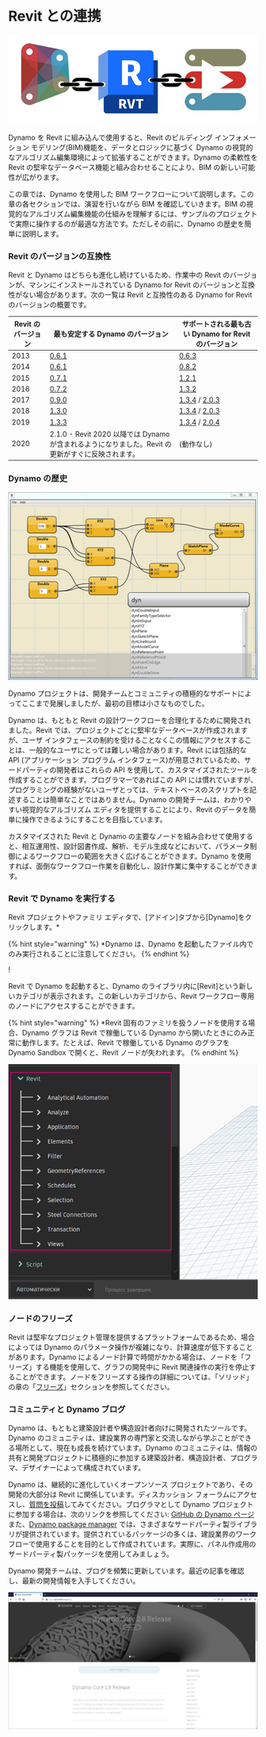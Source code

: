 # Revit との連携

![](images/1/revitconnectionlink.jpg)

Dynamo を Revit に組み込んで使用すると、Revit のビルディング インフォメーション モデリング(BIM)機能を、データとロジックに基づく Dynamo の視覚的なアルゴリズム編集環境によって拡張することができます。Dynamo の柔軟性を Revit の堅牢なデータベース機能と組み合わせることにより、BIM の新しい可能性が広がります。

この章では、Dynamo を使用した BIM ワークフローについて説明します。この章の各セクションでは、演習を行いながら BIM を確認していきます。BIM の視覚的なアルゴリズム編集機能の仕組みを理解するには、サンプルのプロジェクトで実際に操作するのが最適な方法です。ただしその前に、Dynamo の歴史を簡単に説明します。

### Revit のバージョンの互換性

Revit と Dynamo はどちらも進化し続けているため、作業中の Revit のバージョンが、マシンにインストールされている Dynamo for Revit のバージョンと互換性がない場合があります。次の一覧は Revit と互換性のある Dynamo for Revit のバージョンの概要です。

| Revit のバージョン | 最も安定する Dynamo のバージョン                                                       | サポートされる最も古い Dynamo for Revit のバージョン                                                                                                                                |
| ------------- | --------------------------------------------------------------------------------- | ---------------------------------------------------------------------------------------------------------------------------------------------------------------------- |
| 2013          | [0.6.1](http://dyn-builds-data.s3-us-west-2.amazonaws.com/DynamoInstall0.6.1.exe) | [0.6.3](http://dyn-builds-data.s3-us-west-2.amazonaws.com/DynamoInstall0.6.3.exe)                                                                                      |
| 2014          | [0.6.1](http://dyn-builds-data.s3-us-west-2.amazonaws.com/DynamoInstall0.6.1.exe) | [0.8.2](http://dyn-builds-data.s3-us-west-2.amazonaws.com/DynamoInstall0.8.2.exe)                                                                                      |
| 2015          | [0.7.1](http://dyn-builds-data.s3-us-west-2.amazonaws.com/DynamoInstall0.7.1.exe) | [1.2.1](http://dyn-builds-data.s3-us-west-2.amazonaws.com/DynamoInstall1.2.1.exe)                                                                                      |
| 2016          | [0.7.2](http://dyn-builds-data.s3-us-west-2.amazonaws.com/DynamoInstall0.7.2.exe) | [1.3.2](http://dyn-builds-data.s3-us-west-2.amazonaws.com/DynamoInstall1.3.2.exe)                                                                                      |
| 2017          | [0.9.0](http://dyn-builds-data.s3-us-west-2.amazonaws.com/DynamoInstall0.9.0.exe) | [1.3.4](http://dyn-builds-data.s3-us-west-2.amazonaws.com/DynamoInstall1.3.4.exe) / [2.0.3](https://dyn-builds-data.s3-us-west-2.amazonaws.com/DynamoInstall2.0.3.exe) |
| 2018          | [1.3.0](http://dyn-builds-data.s3-us-west-2.amazonaws.com/DynamoInstall1.3.0.exe) | [1.3.4](http://dyn-builds-data.s3-us-west-2.amazonaws.com/DynamoInstall1.3.4.exe) / [2.0.3](https://dyn-builds-data.s3-us-west-2.amazonaws.com/DynamoInstall2.0.3.exe) |
| 2019          | [1.3.3](http://dyn-builds-data.s3-us-west-2.amazonaws.com/DynamoInstall1.3.3.exe) | [1.3.4](http://dyn-builds-data.s3-us-west-2.amazonaws.com/DynamoInstall1.3.4.exe) / [2.0.4](https://dyn-builds-data.s3-us-west-2.amazonaws.com/DynamoInstall2.0.4.exe) |
| 2020         | 2.1.0 - Revit 2020 以降では Dynamo が含まれるようになりました。Revit の更新がすぐに反映されます。      | (動作なし)                                                                                                                                                                    |

### Dynamo の歴史

![履歴](images/1/earlyScreenshot.jpg)

Dynamo プロジェクトは、開発チームとコミュニティの積極的なサポートによってここまで発展しましたが、最初の目標は小さなものでした。

Dynamo は、もともと Revit の設計ワークフローを合理化するために開発されました。Revit では、プロジェクトごとに堅牢なデータベースが作成されますが、ユーザ インタフェースの制約を受けることなくこの情報にアクセスすることは、一般的なユーザにとっては難しい場合があります。Revit には包括的な API (アプリケーション プログラム インタフェース)が用意されているため、サードパーティの開発者はこれらの API を使用して、カスタマイズされたツールを作成することができます。プログラマーであればこの API には慣れていますが、プログラミングの経験がないユーザとっては、テキストベースのスクリプトを記述することは簡単なことではありません。Dynamo の開発チームは、わかりやすい視覚的なアルゴリズム エディタを提供することにより、Revit のデータを簡単に操作できるようにすることを目指しています。

カスタマイズされた Revit と Dynamo の主要なノードを組み合わせて使用すると、相互運用性、設計図書作成、解析、モデル生成などにおいて、パラメータ制御によるワークフローの範囲を大きく広げることができます。Dynamo を使用すれば、面倒なワークフロー作業を自動化し、設計作業に集中することができます。

### Revit で Dynamo を実行する

Revit プロジェクトやファミリ エディタで、[アドイン]タブから[Dynamo]をクリックします。*

{% hint style="warning" %} *Dynamo は、Dynamo を起動したファイル内でのみ実行されることに注意してください。 {% endhint %}

\![](<images/1/launchdynamofromrevit (1).jpg>)

Revit で Dynamo を起動すると、Dynamo のライブラリ内に[Revit]という新しいカテゴリが表示されます。この新しいカテゴリから、Revit ワークフロー専用のノードにアクセスすることができます。

{% hint style="warning" %} *Revit 固有のファミリを扱うノードを使用する場合、Dynamo グラフは Revit で稼働している Dynamo から開いたときにのみ正常に動作します。たとえば、Revit で稼働している Dynamo のグラフを Dynamo Sandbox で開くと、Revit ノードが失われます。 {% endhint %}

![](images/1/revitconnection-runningdynamoinrevit02.jpg)

### ノードのフリーズ

Revit は堅牢なプロジェクト管理を提供するプラットフォームであるため、場合によっては Dynamo のパラメータ操作が複雑になり、計算速度が低下することがあります。Dynamo によるノード計算で時間がかかる場合は、ノードを「フリーズ」する機能を使用して、グラフの開発中に Revit 関連操作の実行を停止することができます。ノードをフリーズする操作の詳細については、「ソリッド」の章の「[フリーズ](../5\_essential\_nodes\_and\_concepts/5-2\_geometry-for-computational-design/6-solids.md)」セクションを参照してください。

### コミュニティと Dynamo ブログ

Dynamo は、もともと建築設計者や構造設計者向けに開発されたツールです。Dynamo のコミュニティは、建設業界の専門家と交流しながら学ぶことができる場所として、現在も成長を続けています。Dynamo のコミュニティは、情報の共有と開発プロジェクトに積極的に参加する建築設計者、構造設計者、プログラマ、デザイナーによって構成されています。

Dynamo は、継続的に進化していくオープンソース プロジェクトであり、その開発の大部分は Revit に関係しています。ディスカッション フォーラムにアクセスし、[質問を投稿](http://dynamobim.org/forums/forum/dyn/)してみてください。プログラマとして Dynamo プロジェクトに参加する場合は、次のリンクを参照してください: [GitHub の Dynamo ページ](https://github.com/DynamoDS/Dynamo)また、[Dynamo package manager](http://dynamopackages.com) では、さまざまなサードパーティ製ライブラリが提供されています。提供されているパッケージの多くは、建設業界のワークフローで使用することを目的として作成されています。実際に、パネル作成用のサードパーティ製パッケージを使用してみましょう。

Dynamo 開発チームは、ブログを頻繁に更新しています。最近の記事を確認し、最新の開発情報を入手してください。

![ブログ](images/1/blog.png)
